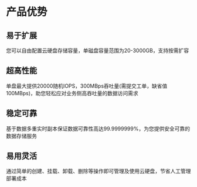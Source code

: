 # 产品优势

## 易于扩展

您可以自由配置云硬盘存储容量，单磁盘容量范围为20-3000GB，支持按需扩容


## 超高性能

单盘最大提供20000随机IOPS，300MBps吞吐量(需提交工单，缺省值100MBps)，助您轻松应对业务侧高吞吐量的数据访问需求


## 稳定可靠

基于数据多重实时副本保证数据可靠性高达99.9999999%，为您提供安全可靠的数据存储服务


## 易用灵活

通过简单的创建、挂载、卸载、删除等操作即可管理及使用云硬盘，节省人工管理部署成本

